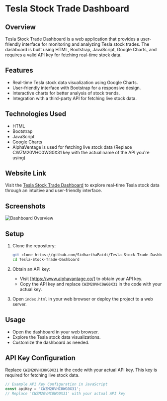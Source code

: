 # Tesla Stock Trade Dashboard

## Overview

Tesla Stock Trade Dashboard is a web application that provides a user-friendly interface for monitoring and analyzing Tesla stock trades. The dashboard is built using HTML, Bootstrap, JavaScript, Google Charts, and requires a valid API key for fetching real-time stock data.

## Features

- Real-time Tesla stock data visualization using Google Charts.
- User-friendly interface with Bootstrap for a responsive design.
- Interactive charts for better analysis of stock trends.
- Integration with a third-party API for fetching live stock data.

## Technologies Used

- HTML
- Bootstrap
- JavaScript
- Google Charts
- AlphaVentage is used for fetching live stock data (Replace CWZM20VHC0WG0X31 key with the actual name of the API you're using)

## Website Link

Visit the [Tesla Stock Trade Dashboard](https://your-website-url.com) to explore real-time Tesla stock data through an intuitive and user-friendly interface.

## Screenshots

![Dashboard Overview](/path/to/screenshot.png)
<!-- Add more screenshots as needed -->


## Setup

1. Clone the repository:

    ```bash
    git clone https://github.com/SidharthaPaidi/Tesla-Stock-Trade-Dashboard.git
    cd Tesla-Stock-Trade-Dashboard
    ```

2. Obtain an API key:

    - Visit [https://www.alphavantage.co/] to obtain your API key.
    - Copy the API key and replace `CWZM20VHC0WG0X31` in the code with your actual key.

3. Open `index.html` in your web browser or deploy the project to a web server.

## Usage

- Open the dashboard in your web browser.
- Explore the Tesla stock data visualizations.
- Customize the dashboard as needed.

## API Key Configuration

Replace `CWZM20VHC0WG0X31` in the code with your actual API key. This key is required for fetching live stock data.

```javascript
// Example API Key Configuration in JavaScript
const apiKey = 'CWZM20VHC0WG0X31';
// Replace 'CWZM20VHC0WG0X31' with your actual API key
